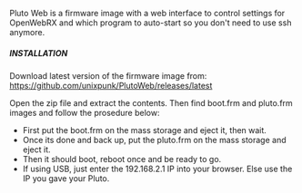Pluto Web is a firmware image with a web interface to control settings for OpenWebRX 
and which program to auto-start so you don't need to use ssh anymore.

##### INSTALLATION #####
Download latest version of the firmware image from:
https://github.com/unixpunk/PlutoWeb/releases/latest

Open the zip file and extract the contents. Then find boot.frm and pluto.frm images and follow the prosedure below:
- First put the boot.frm on the mass storage and eject it, then wait. 
- Once its done and back up, put the pluto.frm on the mass storage and eject it. 
- Then it should boot, reboot once and be ready to go. 
- If using USB, just enter the 192.168.2.1 IP into your browser. Else use the IP you gave your Pluto.
